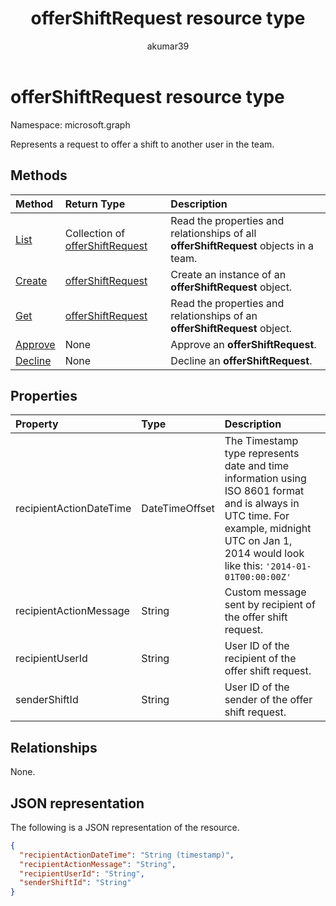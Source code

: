 ﻿---
title: "offerShiftRequest resource type"
description: "Represents a request to offer a shift to another user in the team."
localization_priority: Normal
author: "akumar39"
ms.prod: "microsoft-teams"
doc_type: "resourcePageType"
---

# offerShiftRequest resource type

Namespace: microsoft.graph

Represents a request to offer a shift to another user in the team.

## Methods

| Method                                         | Return Type                                             | Description                                                                           |
| :--------------------------------------------- | :------------------------------------------------------ | :------------------------------------------------------------------------------------ |
| [List](../api/offershiftrequest-list.md)       | Collection of [offerShiftRequest](offershiftrequest.md) | Read the properties and relationships of all **offerShiftRequest** objects in a team. |
| [Create](../api/offershiftrequest-post.md)     | [offerShiftRequest](offershiftrequest.md)               | Create an instance of an **offerShiftRequest** object.                                |
| [Get](../api/offershiftrequest-get.md)         | [offerShiftRequest](offershiftrequest.md)               | Read the properties and relationships of an **offerShiftRequest** object.             |
| [Approve](../api/offershiftrequest-approve.md) | None                                                    | Approve an **offerShiftRequest**.                                                     |
| [Decline](../api/offershiftrequest-decline.md) | None                                                    | Decline an **offerShiftRequest**.                                                     |

## Properties

| Property                | Type           | Description                                                                                                                                                                                      |
| :---------------------- | :------------- | :----------------------------------------------------------------------------------------------------------------------------------------------------------------------------------------------- |
| recipientActionDateTime | DateTimeOffset | The Timestamp type represents date and time information using ISO 8601 format and is always in UTC time. For example, midnight UTC on Jan 1, 2014 would look like this: `'2014-01-01T00:00:00Z'` |
| recipientActionMessage  | String         | Custom message sent by recipient of the offer shift request.                                                                                                                                     |
| recipientUserId         | String         | User ID of the recipient of the offer shift request.                                                                                                                                             |
| senderShiftId           | String         | User ID of the sender of the offer shift request.                                                                                                                                                |

## Relationships

None.

## JSON representation

The following is a JSON representation of the resource.

<!-- {
  "blockType": "resource",
  "optionalProperties": [

  ],
  "@odata.type": "microsoft.graph.offerShiftRequest",
  "baseType": ""
}-->

```json
{
  "recipientActionDateTime": "String (timestamp)",
  "recipientActionMessage": "String",
  "recipientUserId": "String",
  "senderShiftId": "String"
}
```

<!-- uuid: 16cd6b66-4b1a-43a1-adaf-3a886856ed98
2019-02-04 14:57:30 UTC -->

<!-- {
  "type": "#page.annotation",
  "description": "offerShiftRequest resource",
  "keywords": "",
  "section": "documentation",
  "tocPath": ""
}-->
